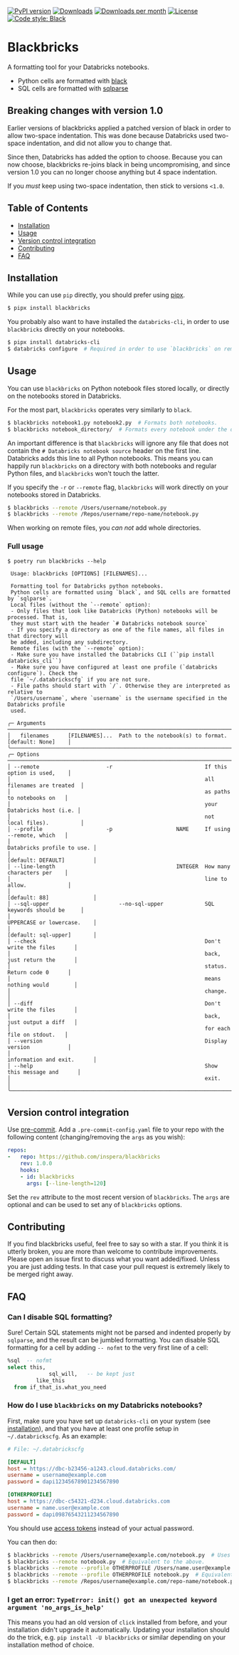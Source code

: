 [![PyPI version](https://img.shields.io/pypi/v/blackbricks.svg?logo=pypi&logoColor=FFE873)](https://pypi.org/project/blackbricks/)
[![Downloads](https://pepy.tech/badge/blackbricks)](https://pepy.tech/project/blackbricks)
[![Downloads per month](https://pepy.tech/badge/blackbricks/month)](https://pepy.tech/project/blackbricks/month)
[![License](https://img.shields.io/pypi/l/blackbricks)](LICENSE)
[![Code style: Black](https://img.shields.io/badge/code%20style-black-000000.svg)](https://github.com/psf/black)

# Blackbricks

A formatting tool for your Databricks notebooks.

- Python cells are formatted with [black](https://github.com/psf/black)
- SQL cells are formatted with [sqlparse](https://github.com/andialbrecht/sqlparse)

## Breaking changes with version 1.0

Earlier versions of blackbricks applied a patched version of black in order to allow two-space indentation. This was
done because Databricks used two-space indentation, and did not allow you to change that. 

Since then, Databricks has added the option to choose. Because you can now choose, blackbricks re-joins black in being
uncompromising, and since version 1.0 you can no longer choose anything but 4 space indentation.

If you _must_ keep using two-space indentation, then stick to versions `<1.0`.

## Table of Contents

* [Installation](#installation)
* [Usage](#usage)
* [Version control integration](#version-control-integration)
* [Contributing](#contributing)
* [FAQ](#faq)

## Installation

While you can use `pip` directly, you should prefer using [pipx](https://pypa.github.io/pipx/).

```bash
$ pipx install blackbricks
```

You probably also want to have installed the `databricks-cli`, in order to use `blackbricks` directly on your notebooks.

``` bash
$ pipx install databricks-cli
$ databricks configure  # Required in order to use `blackbricks` on remote notebooks.
```

## Usage
You can use `blackbricks` on Python notebook files stored locally, or directly on the notebooks stored in Databricks. 

For the most part, `blackbricks` operates very similarly to `black`.

``` bash
$ blackbricks notebook1.py notebook2.py  # Formats both notebooks.
$ blackbricks notebook_directory/  # Formats every notebook under the directory (recursively).
```
An important difference is that `blackbricks` will ignore any file that does not contain the `# Databricks notebook
source` header on the first line. Databricks adds this line to all Python notebooks. This means you can happily run
`blackbricks` on a directory with both notebooks and regular Python files, and `blackbricks` won't touch the latter.

If you specify the `-r` or `--remote` flag, `blackbricks` will work directly on your notebooks stored in Databricks.

``` bash
$ blackbricks --remote /Users/username/notebook.py
$ blackbricks --remote /Repos/username/repo-name/notebook.py
```

When working on remote files, you _can not_ add whole directories.

### Full usage

```text
$ poetry run blackbricks --help

 Usage: blackbricks [OPTIONS] [FILENAMES]...

 Formatting tool for Databricks python notebooks.
 Python cells are formatted using `black`, and SQL cells are formatted by `sqlparse`.
 Local files (without the `--remote` option):
 - Only files that look like Databricks (Python) notebooks will be processed. That is,
 they must start with the header `# Databricks notebook source`
 - If you specify a directory as one of the file names, all files in that directory will
 be added, including any subdirectory.
 Remote files (with the `--remote` option):
 - Make sure you have installed the Databricks CLI (``pip install databricks_cli``)
 - Make sure you have configured at least one profile (`databricks configure`). Check the
 file `~/.databrickscfg` if you are not sure.
 - File paths should start with `/`. Otherwise they are interpreted as relative to
 `/Users/username`, where `username` is the username specified in the Databricks profile
 used.

╭─ Arguments ────────────────────────────────────────────────────────────────────────────╮
│   filenames      [FILENAMES]...  Path to the notebook(s) to format. [default: None]    │
╰────────────────────────────────────────────────────────────────────────────────────────╯
╭─ Options ──────────────────────────────────────────────────────────────────────────────╮
│ --remote                     -r                             If this option is used,    │
│                                                             all filenames are treated  │
│                                                             as paths to notebooks on   │
│                                                             your Databricks host (i.e. │
│                                                             not local files).          │
│ --profile                    -p                    NAME     If using --remote, which   │
│                                                             Databricks profile to use. │
│                                                             [default: DEFAULT]         │
│ --line-length                                      INTEGER  How many characters per    │
│                                                             line to allow.             │
│                                                             [default: 88]              │
│ --sql-upper                      --no-sql-upper             SQL keywords should be     │
│                                                             UPPERCASE or lowercase.    │
│                                                             [default: sql-upper]       │
│ --check                                                     Don't write the files      │
│                                                             back, just return the      │
│                                                             status. Return code 0      │
│                                                             means nothing would        │
│                                                             change.                    │
│ --diff                                                      Don't write the files      │
│                                                             back, just output a diff   │
│                                                             for each file on stdout.   │
│ --version                                                   Display version            │
│                                                             information and exit.      │
│ --help                                                      Show this message and      │
│                                                             exit.                      │
╰────────────────────────────────────────────────────────────────────────────────────────╯
```



## Version control integration

Use [pre-commit](https://pre-commit.com). Add a `.pre-commit-config.yaml` file
to your repo with the following content (changing/removing the `args` as you
wish): 

```yaml
repos:
-   repo: https://github.com/inspera/blackbricks
    rev: 1.0.0
    hooks:
    - id: blackbricks
      args: [--line-length=120]
```

Set the `rev` attribute to the most recent version of `blackbricks`.
The `args` are optional and can be used to set any of `blackbricks` options.

## Contributing

If you find blackbricks useful, feel free to say so with a star. If you think it is utterly broken, you are more than
welcome to contribute improvements. Please open an issue first to discuss what you want added/fixed. Unless you are just
adding tests. In that case your pull request is extremely likely to be merged right away.

## FAQ

### Can I disable SQL formatting?

Sure! Certain SQL statements might not be parsed and indented properly by `sqlparse`, and the result can be jumbled
formatting. You can disable SQL formatting for a cell by adding `-- nofmt` to the very first line of a cell:

```sql
%sql  -- nofmt
select this,
             sql_will,   -- be kept just
         like_this
  from if_that_is.what_you_need
```

### How do I use `blackbricks` on my Databricks notebooks?

First, make sure you have set up `databricks-cli` on your system (see [installation](#installation)), and that you have
at least one profile setup in `~/.databrickscfg`. As an example:

```cfg
# File: ~/.databrickscfg

[DEFAULT]
host = https://dbc-b23456-a1243.cloud.databricks.com/
username = username@example.com
password = dapi12345678901234567890

[OTHERPROFILE]
host = https://dbc-c54321-d234.cloud.databricks.com
username = name.user@example.com
password = dapi09876543211234567890
```

You should use [access tokens](https://docs.databricks.com/dev-tools/api/latest/authentication.html) instead of your actual password.

You can then do:

``` bash
$ blackbricks --remote /Users/username@example.com/notebook.py  # Uses DEFAULT profile.
$ blackbricks --remote notebook.py  # Equivalent to the above.
$ blackbricks --remote --profile OTHERPROFILE /Users/name.user@example.com/notebook.py
$ blackbricks --remote --profile OTHERPROFILE notebook.py  # Equivalent to the above.
$ blackbricks --remote /Repos/username@example.com/repo-name/notebook.py  # Targeting notebook in a Repo
```

### I get an error: `TypeError: init() got an unexpected keyword argument 'no_args_is_help'`

This means you had an old version of `click` installed from before, and your installation didn't upgrade it
automatically. Updating your installation should do the trick, e.g. `pip install -U blackbricks` or similar depending on
your installation method of choice.
